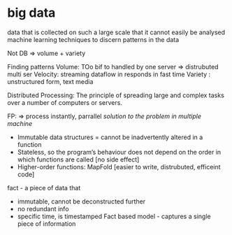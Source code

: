 # big data

data that is collected on such a large scale that it cannot easily be analysed machine learning techniques to discern patterns in the data

Not DB => volume + variety

Finding patterns Volume: TOo bif to handled by one server => distrubuted multi ser Velocity: streaming dataflow in responds in fast time Variety : unstructured form, text media

Distributed Processing: The principle of spreading large and complex tasks over a number of computers or servers.

FP: => process instantly, parrallel _solution to the problem in multiple machine_

* Immutable data structures = cannot be inadvertently altered in a function
* Stateless, so the program’s behaviour does not depend on the order in which functions are called \[no side effect]
* Higher-order functions: MapFold \[easier to write, distrubuted, efficeint code]

fact - a piece of data that&#x20;

* immutable, cannot be deconstructed further
* no redundant info
* specific time, is timestamped Fact based model - captures a single piece of information
